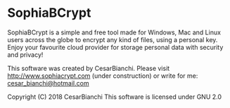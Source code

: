# SophiaBCrypt
SophiaBCrypt is a simple and free tool made for Windows, Mac and Linux users across the globe to encrypt any kind of files, using a personal key. Enjoy your favourite cloud provider for storage personal data with security and privacy!

This software was created by CesarBianchi.
Please visit http://www.sophiacrypt.com (under construction) or write for me: cesar_bianchi@hotmail.com

Copyright (C) 2018 CesarBianchi
This software is licensed under GNU 2.0  
